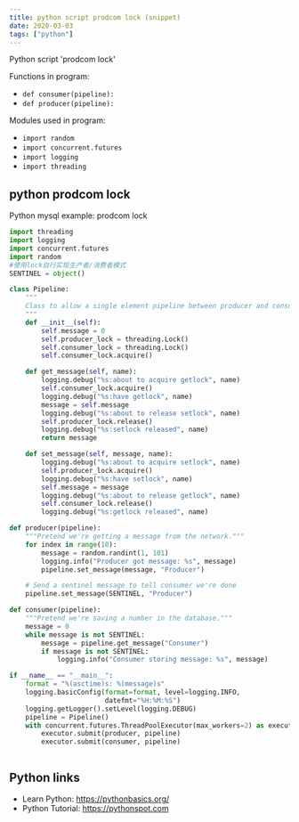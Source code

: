 ```yaml
---
title: python script prodcom lock (snippet)
date: 2020-03-03
tags: ["python"]
---
```

Python script 'prodcom lock'

Functions in program: 
* `def consumer(pipeline):`
* `def producer(pipeline):`

Modules used in program: 
* `import random`
* `import concurrent.futures`
* `import logging`
* `import threading`

## python prodcom lock

Python mysql example: prodcom lock

```python
import threading
import logging
import concurrent.futures
import random
#使用lock自行实现生产者/消费者模式
SENTINEL = object()

class Pipeline:
    """
    Class to allow a single element pipeline between producer and consumer.
    """
    def __init__(self):
        self.message = 0
        self.producer_lock = threading.Lock()
        self.consumer_lock = threading.Lock()
        self.consumer_lock.acquire()

    def get_message(self, name):
        logging.debug("%s:about to acquire getlock", name)
        self.consumer_lock.acquire()
        logging.debug("%s:have getlock", name)
        message = self.message
        logging.debug("%s:about to release setlock", name)
        self.producer_lock.release()
        logging.debug("%s:setlock released", name)
        return message

    def set_message(self, message, name):
        logging.debug("%s:about to acquire setlock", name)
        self.producer_lock.acquire()
        logging.debug("%s:have setlock", name)
        self.message = message
        logging.debug("%s:about to release getlock", name)
        self.consumer_lock.release()
        logging.debug("%s:getlock released", name)

def producer(pipeline):
    """Pretend we're getting a message from the network."""
    for index in range(10):
        message = random.randint(1, 101)
        logging.info("Producer got message: %s", message)
        pipeline.set_message(message, "Producer")

    # Send a sentinel message to tell consumer we're done
    pipeline.set_message(SENTINEL, "Producer")

def consumer(pipeline):
    """Pretend we're saving a number in the database."""
    message = 0
    while message is not SENTINEL:
        message = pipeline.get_message("Consumer")
        if message is not SENTINEL:
            logging.info("Consumer storing message: %s", message)

if __name__ == "__main__":
    format = "%(asctime)s: %(message)s"
    logging.basicConfig(format=format, level=logging.INFO,
                        datefmt="%H:%M:%S")
    logging.getLogger().setLevel(logging.DEBUG)
    pipeline = Pipeline()
    with concurrent.futures.ThreadPoolExecutor(max_workers=2) as executor:
        executor.submit(producer, pipeline)
        executor.submit(consumer, pipeline)



```

## Python links

- Learn Python: https://pythonbasics.org/
- Python Tutorial: https://pythonspot.com
